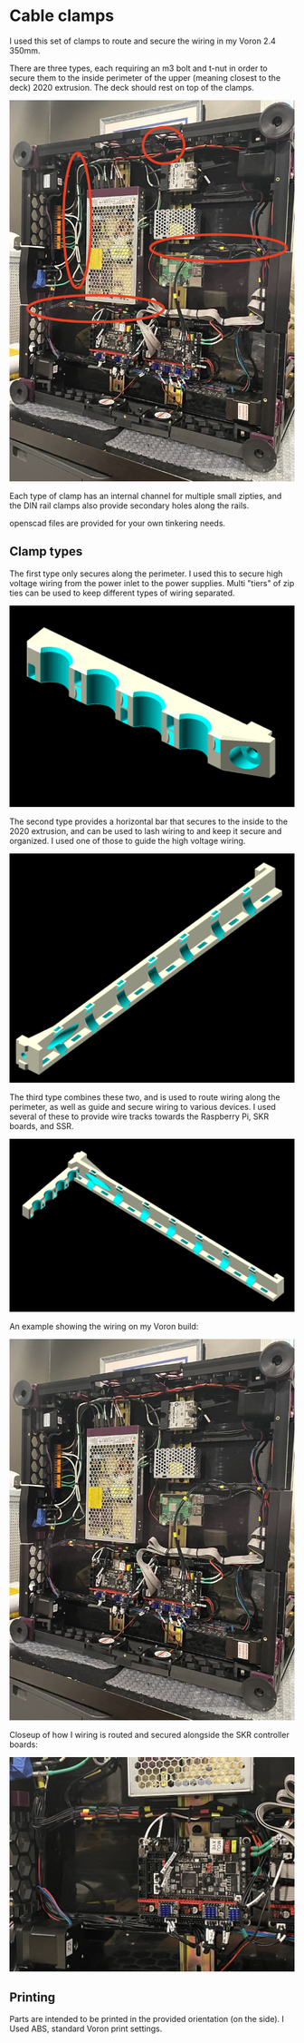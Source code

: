 # Cable clamps

I used this set of clamps to route and secure the wiring in my Voron 2.4 350mm.

There are three types, each requiring an m3 bolt and t-nut in order to secure them to the inside perimeter of the upper (meaning closest to the deck) 2020 extrusion. The deck should rest on top of the clamps.

![Example installation](Images/annotated.jpg)

Each type of clamp has an internal channel for multiple small zipties, and the DIN rail clamps also provide secondary holes along the rails.

openscad files are provided for your own tinkering needs.


## Clamp types

The first type only secures along the perimeter. I used this to secure high voltage wiring from the power inlet to the power supplies. Multi "tiers" of zip ties can be used to keep different types of wiring separated.

![Clamp](Images/edge-clamp.png)

The second type provides a horizontal bar that secures to the inside to the 2020 extrusion, and can be used to lash wiring to and keep it secure and organized. I used one of those to guide the high voltage wiring.

![Horizontal bar](Images/cable-mount.png)

The third type combines these two, and is used to route wiring along the perimeter, as well as guide and secure wiring to various devices. I used several of these to provide wire tracks towards the Raspberry Pi, SKR boards, and SSR.

![Combination](Images/combination.png)

An example showing the wiring on my Voron build:

![Dressed wiring](Images/dressed.jpg)

Closeup of how I wiring is routed and secured alongside the SKR controller boards:

![Dressed wiring](Images/detail.jpg)


## Printing

Parts are intended to be printed in the provided orientation (on the side). I Used ABS, standard Voron print settings.

